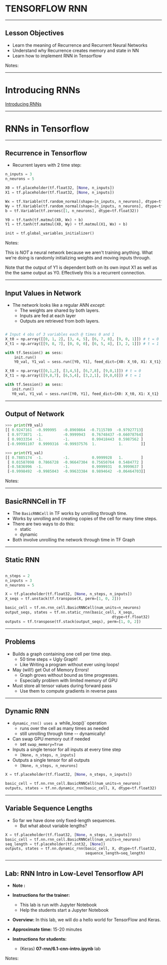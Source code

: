 # TENSORFLOW RNN
---
## Lesson Objectives

 * Learn the meaning of Recurrence and Recurrent Neural Networks
 * Understand why Recurrence creates memory and state in NN
 * Learn how to implement RNN in Tensorflow

Notes: 


---
# Introducing RNNs

[Introducing RNNs](../generic/DL-RNNs.md)

---

# RNNs in Tensorflow
---

## Recurrence in Tensorflow
 * Recurrent layers with 2 time step:

```python
n_inputs = 3
n_neurons = 5

X0 = tf.placeholder(tf.float32, [None, n_inputs])
X1 = tf.placeholder(tf.float32, [None, n_inputs])

Wx = tf.Variable(tf.random_normal(shape=[n_inputs, n_neurons], dtype=tf.float32))
Wy = tf.Variable(tf.random_normal(shape=[n_inputs, n_neurons], dtype=tf.float32))
b = tf.Variable(tf.zeroes([1, n_neurons], dtype=tf.float32))

Y0 = tf.tanh(tf.matmul(X0, Wx) + b)
Y1 = tf.tanh(tf.matmul(X0, Wy) + tf.matmul(X1, Wx) + b)

init = tf.global_variables_initializer()


```
<!-- {"left" : 0.85, "top" : 2.73, "height" : 4.74, "width" : 15.59} -->


Notes:

This is *NOT* a neural network because we aren't training anything. What we're doing
is randomly initializing weights and moving inputs through.

Note that the output of Y1  is dependent both on its own input X1 as well as the the same output as Y0. Effectively this is a recurrent connection.

---

## Input Values in Network

* The network looks like a regular ANN *except*:
  - The weights are shared by both layers.
  - Inputs are fed at each layer
  - Outputs are retrieved from both layers.

```python

# Input 4 obs of 3 variables each @ times 0 and 1
X_t0 = np.array([[0, 1, 2], [3, 4, 5], [6, 7, 8], [9, 0, 1]]) # t = 0
X_t1 = np.array([[9, 8, 7], [0, 0, 0], [6, 5, 4], [3, 2, 1]]) # t = 1

with tf.Session() as sess:
    init.run()
    Y0_val, Y1_val = sess.run([Y0, Y1], feed_dict={X0: X_t0, X1: X_t1})

X_t0 = np.array([[0,1,2], [3,4,5], [6,7,8], [9,0,1]]) # t = 0
X_t1 = np.array([[9,8,7], [6,5,4], [3,2,1], [0,0,0]]) # t = 1

with tf.Session() as sess:
   init.run()
   Y0_val, Y1_val = sess.run([Y0, Y1], feed_dict={X0: X_t0, X1: X_t1}
```
<!-- {"left" : 0.85, "top" : 4.42, "height" : 5.2, "width" : 15.06} -->

---

## Output of Network

```python
>>> print(Y0_val)
[[ 0.9247161  -0.999995   -0.8969864  -0.7115789  -0.97927713]
 [ 0.9773871  -1.         -0.9999943   0.76748437 -0.66078764]
 [ 0.9933354  -1.         -1.          0.99418443  0.5987562 ]
 [-0.99991107  0.9999316  -0.99937576  1.          1.        ]]

>>> print(Y1_val)
[[ 0.7885174  -1.         -1.          0.9999928   1.        ]
 [ 0.01587098  0.7866728  -0.96647304  0.75650764  0.5484772 ]
 [-0.5836996  -1.         -1.          0.9999931   0.9999637 ]
 [-0.9998492  -0.9985043  -0.99633384  0.9894642  -0.06464703]]
```
<!-- {"left" : 0.85, "top" : 2.54, "height" : 4.58, "width" : 14.81} -->



Notes:

---

## BasicRNNCell in TF

  * The `BasicRNNCell` in TF works by unrolling through time.
  * Works by unrolling and creating copies of the cell for many time steps.
  * There are two ways to do this:
    - static
    - dynamic
  * Both involve unrolling the network through time in TF Graph

---

## Static RNN

```python

n_steps = 2
n_inputs = 3
n_neurons = 5

X = tf.placeholder(tf.float32, [None, n_steps, n_inputs])
X_seqs = tf.unstack(tf.transpose(X, perm=[1, 0, 2]))

basic_cell = tf.nn.rnn_cell.BasicRNNCell(num_units=n_neurons)
output_seqs, states = tf.nn.static_rnn(basic_cell, X_seqs,
                                                dtype=tf.float32)
outputs = tf.transpose(tf.stack(output_seqs), perm=[1, 0, 2])
```
<!-- {"left" : 0.85, "top" : 2.7, "height" : 4.32, "width" : 14.29} -->

---

## Problems

 * Builds a graph containing one cell per time step. 
   - 50 time steps = Ugly Graph!
   - Like Writing a program without ever using loops!
 * May (will!) get Out of Memory Errors!
   - Graph grows without bound as time progresses.
   - Especially problem with limited memory of GPU
 * Must store all tensor values during forward pass
   - Use them to compute gradients in reverse pass

---

## Dynamic RNN

 * `dynamic_rnn() uses a `while_loop()` operation
    - runs over the cell as many times as needed
    - still unrolling through time -- dynamically!
 * Can swap GPU memory out if needed
    - set `swap_memory=True`
 * Inputs a single tensor for all inputs at every time step
   - `[None, n_steps, n_inputs]`
 * Outputs a single tensor for all outputs
   - `[None, n_steps, n_neurons]`

```python
X = tf.placeholder(tf.float32, [None, n_steps, n_inputs])

basic_cell = tf.nn.rnn_cell.BasicRNNCell(num_units=n_neurons)
outputs, states = tf.nn.dynamic_rnn(basic_cell, X, dtype=tf.float32)
```
<!-- {"left" : 0.85, "top" : 7.4, "height" : 1.75, "width" : 14.67} -->


---

## Variable Sequence Lengths
 * So far we have done only fixed-length sequences.
   - But what about variable lengths?

```python
X = tf.placeholder(tf.float32, [None, n_steps, n_inputs])
basic_cell = tf.nn.rnn_cell.BasicRNNCell(num_units=n_neurons)
seq_length = tf.placeholder(tf.int32, [None])
outputs, states = tf.nn.dynamic_rnn(basic_cell, X, dtype=tf.float32,
                                    sequence_length=seq_length)
```
<!-- {"left" : 0.85, "top" : 3.28, "height" : 2.22, "width" : 15.49} -->

---

## Lab: RNN Intro in Low-Level Tensorflow API


  * **Note :**

  * **Instructions for the trainer:**

    - This lab is run with Jupyter Notebook
    - Help the students start a Jupyter Notebook

  * **Overview:** In this lab, we will do a hello world for TensorFlow and Keras.

  * **Approximate time:** 15-20 minutes

  * **Instructions for students:**

    - (Keras) **07-rnn/6.1-cnn-intro.ipynb** lab

Notes:

